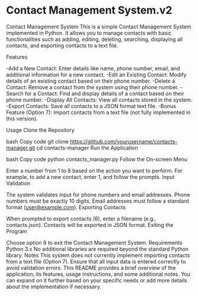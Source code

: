 # Contact Management System.v2
 
Contact Management System This is a simple Contact Management System implemented in Python. It allows you to manage contacts with basic functionalities such as adding, editing, deleting, searching, displaying all contacts, and exporting contacts to a text file.

Features

-Add a New Contact: Enter details like name, phone number, email, and additional information for a new contact.
-Edit an Existing Contact: Modify details of an existing contact based on their phone number.
-Delete a Contact: Remove a contact from the system using their phone number.
-Search for a Contact: Find and display details of a contact based on their phone number.
-Display All Contacts: View all contacts stored in the system.
-Export Contacts: Save all contacts to a JSON format text file.
-Bonus Feature (Option 7): Import contacts from a text file (not fully implemented in this version).

Usage Clone the Repository

bash Copy code git clone https://github.com/yourusername/contacts-manager.git cd contacts-manager Run the Application

bash Copy code python contacts_manager.py Follow the On-screen Menu

Enter a number from 1 to 8 based on the action you want to perform. For example, to add a new contact, enter 1, and follow the prompts. Input Validation

The system validates input for phone numbers and email addresses. Phone numbers must be exactly 10 digits. Email addresses must follow a standard format (user@example.com). Exporting Contacts

When prompted to export contacts (6), enter a filename (e.g., contacts.json). Contacts will be exported in JSON format. Exiting the Program

Choose option 8 to exit the Contact Management System. Requirements Python 3.x No additional libraries are required beyond the standard Python library. Notes This system does not currently implement importing contacts from a text file (Option 7). Ensure that all input data is entered correctly to avoid validation errors. This README provides a brief overview of the application, its features, usage instructions, and some additional notes. You can expand on it further based on your specific needs or add more details about the implementation if necessary.